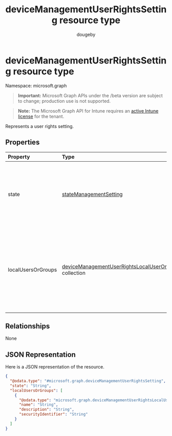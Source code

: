 ﻿---
title: "deviceManagementUserRightsSetting resource type"
description: "Represents a user rights setting."
author: "dougeby"
localization_priority: Normal
ms.prod: "intune"
doc_type: resourcePageType
---

# deviceManagementUserRightsSetting resource type

Namespace: microsoft.graph

> **Important:** Microsoft Graph APIs under the /beta version are subject to change; production use is not supported.

> **Note:** The Microsoft Graph API for Intune requires an [active Intune license](https://go.microsoft.com/fwlink/?linkid=839381) for the tenant.

Represents a user rights setting.

## Properties

| Property           | Type                                                                                                                                    | Description                                                                                                                                                                    |
| :----------------- | :-------------------------------------------------------------------------------------------------------------------------------------- | :----------------------------------------------------------------------------------------------------------------------------------------------------------------------------- |
| state              | [stateManagementSetting](../resources/intune-deviceconfig-statemanagementsetting.md)                                                    | Representing the current state of this user rights setting. Possible values are: `notConfigured`, `blocked`, `allowed`.                                                        |
| localUsersOrGroups | [deviceManagementUserRightsLocalUserOrGroup](../resources/intune-deviceconfig-devicemanagementuserrightslocaluserorgroup.md) collection | Representing a collection of local users or groups which will be set on device if the state of this setting is Allowed. This collection can contain a maximum of 500 elements. |

## Relationships

None

## JSON Representation

Here is a JSON representation of the resource.

<!-- {
  "blockType": "resource",
  "@odata.type": "microsoft.graph.deviceManagementUserRightsSetting"
}
-->

```json
{
  "@odata.type": "#microsoft.graph.deviceManagementUserRightsSetting",
  "state": "String",
  "localUsersOrGroups": [
    {
      "@odata.type": "microsoft.graph.deviceManagementUserRightsLocalUserOrGroup",
      "name": "String",
      "description": "String",
      "securityIdentifier": "String"
    }
  ]
}
```
